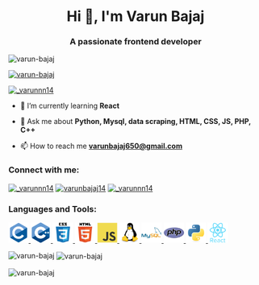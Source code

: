 <h1 align="center">Hi 👋, I'm Varun Bajaj</h1>
<h3 align="center">A passionate frontend developer</h3>

<p align="left"> <img src="https://komarev.com/ghpvc/?username=varun-bajaj&label=Profile%20views&color=0e75b6&style=flat" alt="varun-bajaj" /> </p>

<p align="left"> <a href="https://github.com/ryo-ma/github-profile-trophy"><img src="https://github-profile-trophy.vercel.app/?username=varun-bajaj" alt="varun-bajaj" /></a> </p>

<p align="left"> <a href="https://twitter.com/_varunnn14" target="blank"><img src="https://img.shields.io/twitter/follow/_varunnn14?logo=twitter&style=for-the-badge" alt="_varunnn14" /></a> </p>

- 🌱 I’m currently learning **React**

- 💬 Ask me about **Python, Mysql, data scraping, HTML, CSS, JS, PHP, C++**

- 📫 How to reach me **varunbajaj650@gmail.com**

<h3 align="left">Connect with me:</h3>
<p align="left">
<a href="https://twitter.com/_varunnn14" target="blank"><img align="center" src="https://raw.githubusercontent.com/rahuldkjain/github-profile-readme-generator/master/src/images/icons/Social/twitter.svg" alt="_varunnn14" height="30" width="40" /></a>
<a href="https://linkedin.com/in/varunbajaj14" target="blank"><img align="center" src="https://raw.githubusercontent.com/rahuldkjain/github-profile-readme-generator/master/src/images/icons/Social/linked-in-alt.svg" alt="varunbajaj14" height="30" width="40" /></a>
<a href="https://instagram.com/_varunnn14" target="blank"><img align="center" src="https://raw.githubusercontent.com/rahuldkjain/github-profile-readme-generator/master/src/images/icons/Social/instagram.svg" alt="_varunnn14" height="30" width="40" /></a>
</p>

<h3 align="left">Languages and Tools:</h3>
<p align="left"> <a href="https://www.cprogramming.com/" target="_blank" rel="noreferrer"> <img src="https://raw.githubusercontent.com/devicons/devicon/master/icons/c/c-original.svg" alt="c" width="40" height="40"/> </a> <a href="https://www.w3schools.com/cpp/" target="_blank" rel="noreferrer"> <img src="https://raw.githubusercontent.com/devicons/devicon/master/icons/cplusplus/cplusplus-original.svg" alt="cplusplus" width="40" height="40"/> </a> <a href="https://www.w3schools.com/css/" target="_blank" rel="noreferrer"> <img src="https://raw.githubusercontent.com/devicons/devicon/master/icons/css3/css3-original-wordmark.svg" alt="css3" width="40" height="40"/> </a> <a href="https://www.w3.org/html/" target="_blank" rel="noreferrer"> <img src="https://raw.githubusercontent.com/devicons/devicon/master/icons/html5/html5-original-wordmark.svg" alt="html5" width="40" height="40"/> </a> <a href="https://developer.mozilla.org/en-US/docs/Web/JavaScript" target="_blank" rel="noreferrer"> <img src="https://raw.githubusercontent.com/devicons/devicon/master/icons/javascript/javascript-original.svg" alt="javascript" width="40" height="40"/> </a> <a href="https://www.linux.org/" target="_blank" rel="noreferrer"> <img src="https://raw.githubusercontent.com/devicons/devicon/master/icons/linux/linux-original.svg" alt="linux" width="40" height="40"/> </a> <a href="https://www.mysql.com/" target="_blank" rel="noreferrer"> <img src="https://raw.githubusercontent.com/devicons/devicon/master/icons/mysql/mysql-original-wordmark.svg" alt="mysql" width="40" height="40"/> </a> <a href="https://www.php.net" target="_blank" rel="noreferrer"> <img src="https://raw.githubusercontent.com/devicons/devicon/master/icons/php/php-original.svg" alt="php" width="40" height="40"/> </a> <a href="https://www.python.org" target="_blank" rel="noreferrer"> <img src="https://raw.githubusercontent.com/devicons/devicon/master/icons/python/python-original.svg" alt="python" width="40" height="40"/> </a> <a href="https://reactjs.org/" target="_blank" rel="noreferrer"> <img src="https://raw.githubusercontent.com/devicons/devicon/master/icons/react/react-original-wordmark.svg" alt="react" width="40" height="40"/> </a> </p>

<p><img align="left" src="https://github-readme-stats.vercel.app/api/top-langs?username=varun-bajaj&show_icons=true&locale=en&layout=compact" alt="varun-bajaj" /></p>

<p>&nbsp;<img align="center" src="https://github-readme-stats.vercel.app/api?username=varun-bajaj&show_icons=true&locale=en" alt="varun-bajaj" /></p>

<p><img align="center" src="https://github-readme-streak-stats.herokuapp.com/?user=varun-bajaj&" alt="varun-bajaj" /></p>
